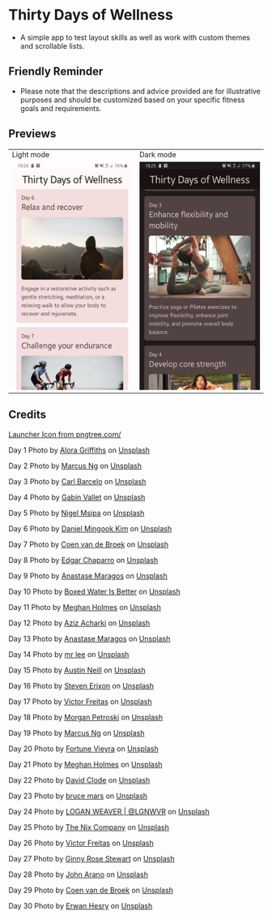 # Thirty Days of Wellness
- A simple app to test layout skills as well as work with custom themes and scrollable lists.

## Friendly Reminder

- Please note that the descriptions and advice provided are for illustrative purposes and should be customized based on your specific fitness goals and requirements.

## Previews

<table>
    <tr>
      <td>Light mode</td>
      <td>Dark mode</td>
    </tr>
  <tr>
    <td>
      <img src="screenshot-light-mode.jpg" alt="light mode screenshot of application" height="450px" />
    </td>
    <td>
      <img src="screenshot-dark-mode.jpg" alt="dark mode screenshot of application" height="450px" />
    </td>
  </tr>
</table>

## Credits

<a href='https://pngtree.com/so/barbell'>Launcher Icon from pngtree.com/</a>

Day 1 Photo by <a href="https://unsplash.com/@aloragriffiths?utm_source=unsplash&utm_medium=referral&utm_content=creditCopyText">Alora Griffiths</a> on <a href="https://unsplash.com/photos/LOnMc8Rp1Qs?utm_source=unsplash&utm_medium=referral&utm_content=creditCopyText">Unsplash</a>

Day 2 Photo by <a href="https://unsplash.com/@marcusxsnapz?utm_source=unsplash&utm_medium=referral&utm_content=creditCopyText">Marcus Ng</a> on <a href="https://unsplash.com/photos/ZbbhkQ0M2AM?utm_source=unsplash&utm_medium=referral&utm_content=creditCopyText">Unsplash</a>

Day 3 Photo by <a href="https://unsplash.com/es/@barcelocarl?utm_source=unsplash&utm_medium=referral&utm_content=creditCopyText">Carl Barcelo</a> on <a href="https://unsplash.com/images/sports/yoga?utm_source=unsplash&utm_medium=referral&utm_content=creditCopyText">Unsplash</a>
  
Day 4 Photo by <a href="https://unsplash.com/es/@gabinvallet?utm_source=unsplash&utm_medium=referral&utm_content=creditCopyText">Gabin Vallet</a> on <a href="https://unsplash.com/photos/qq_wRiGXf7o?utm_source=unsplash&utm_medium=referral&utm_content=creditCopyText">Unsplash</a>
  
Day 5 Photo by <a href="https://unsplash.com/@nigelm23?utm_source=unsplash&utm_medium=referral&utm_content=creditCopyText">Nigel Msipa</a> on <a href="https://unsplash.com/photos/WU2TFyzKTqY?utm_source=unsplash&utm_medium=referral&utm_content=creditCopyText">Unsplash</a>
  
Day 6 Photo by <a href="https://unsplash.com/@danielmingookkim?utm_source=unsplash&utm_medium=referral&utm_content=creditCopyText">Daniel Mingook Kim</a> on <a href="https://unsplash.com/photos/UXR--t8CZ1U?utm_source=unsplash&utm_medium=referral&utm_content=creditCopyText">Unsplash</a>
  
Day 7 Photo by <a href="https://unsplash.com/ja/@ocen?utm_source=unsplash&utm_medium=referral&utm_content=creditCopyText">Coen van de Broek</a> on <a href="https://unsplash.com/photos/OFyh9TpMyM8?utm_source=unsplash&utm_medium=referral&utm_content=creditCopyText">Unsplash</a>
  
Day 8 Photo by <a href="https://unsplash.com/ko/@echaparro?utm_source=unsplash&utm_medium=referral&utm_content=creditCopyText">Edgar Chaparro</a> on <a href="https://unsplash.com/photos/sHfo3WOgGTU?utm_source=unsplash&utm_medium=referral&utm_content=creditCopyText">Unsplash</a>
  
Day 9 Photo by <a href="https://unsplash.com/@visualsbyroyalz?utm_source=unsplash&utm_medium=referral&utm_content=creditCopyText">Anastase Maragos</a> on <a href="https://unsplash.com/photos/iUzgePOoGko?utm_source=unsplash&utm_medium=referral&utm_content=creditCopyText">Unsplash</a>
  
Day 10 Photo by <a href="https://unsplash.com/@boxedwater?utm_source=unsplash&utm_medium=referral&utm_content=creditCopyText">Boxed Water Is Better</a> on <a href="https://unsplash.com/photos/NzZ0FQim5cY?utm_source=unsplash&utm_medium=referral&utm_content=creditCopyText">Unsplash</a>
  
Day 11 Photo by <a href="https://unsplash.com/@yellowteapot?utm_source=unsplash&utm_medium=referral&utm_content=creditCopyText">Meghan Holmes</a> on <a href="https://unsplash.com/photos/wy_L8W0zcpI?utm_source=unsplash&utm_medium=referral&utm_content=creditCopyText">Unsplash</a>
  
Day 12 Photo by <a href="https://unsplash.com/@acharki95?utm_source=unsplash&utm_medium=referral&utm_content=creditCopyText">Aziz Acharki</a> on <a href="https://unsplash.com/photos/U3C79SeHa7k?utm_source=unsplash&utm_medium=referral&utm_content=creditCopyText">Unsplash</a>
  
Day 13 Photo by <a href="https://unsplash.com/@visualsbyroyalz?utm_source=unsplash&utm_medium=referral&utm_content=creditCopyText">Anastase Maragos</a> on <a href="https://unsplash.com/photos/ZUBNPRZsQvk?utm_source=unsplash&utm_medium=referral&utm_content=creditCopyText">Unsplash</a>
  
Day 14 Photo by <a href="https://unsplash.com/ko/@mrleecanburn?utm_source=unsplash&utm_medium=referral&utm_content=creditCopyText">mr lee</a> on <a href="https://unsplash.com/photos/f4RBYsY2hxA?utm_source=unsplash&utm_medium=referral&utm_content=creditCopyText">Unsplash</a>
  
Day 15 Photo by <a href="https://unsplash.com/@arstyy?utm_source=unsplash&utm_medium=referral&utm_content=creditCopyText">Austin Neill</a> on <a href="https://unsplash.com/photos/RzLQnuP4bl4?utm_source=unsplash&utm_medium=referral&utm_content=creditCopyText">Unsplash</a>
  
Day 16 Photo by <a href="https://unsplash.com/@stevenerixon?utm_source=unsplash&utm_medium=referral&utm_content=creditCopyText">Steven Erixon</a> on <a href="https://unsplash.com/photos/FxlYmu_To7o?utm_source=unsplash&utm_medium=referral&utm_content=creditCopyText">Unsplash</a>
  
Day 17 Photo by <a href="https://unsplash.com/@victorfreitas?utm_source=unsplash&utm_medium=referral&utm_content=creditCopyText">Victor Freitas</a> on <a href="https://unsplash.com/photos/WvDYdXDzkhs?utm_source=unsplash&utm_medium=referral&utm_content=creditCopyText">Unsplash</a>
  
Day 18 Photo by <a href="https://unsplash.com/@morganpetroskiphoto?utm_source=unsplash&utm_medium=referral&utm_content=creditCopyText">Morgan Petroski</a> on <a href="https://unsplash.com/images/things/dance?utm_source=unsplash&utm_medium=referral&utm_content=creditCopyText">Unsplash</a>
  
Day 19 Photo by <a href="https://unsplash.com/@marcusxsnapz?utm_source=unsplash&utm_medium=referral&utm_content=creditCopyText">Marcus Ng</a> on <a href="https://unsplash.com/photos/ZbbhkQ0M2AM?utm_source=unsplash&utm_medium=referral&utm_content=creditCopyText">Unsplash</a>
  
Day 20 Photo by <a href="https://unsplash.com/@fortunevieyra?utm_source=unsplash&utm_medium=referral&utm_content=creditCopyText">Fortune Vieyra</a> on <a href="https://unsplash.com/photos/eCKIeu1Lkok?utm_source=unsplash&utm_medium=referral&utm_content=creditCopyText">Unsplash</a>
  
Day 21 Photo by <a href="https://unsplash.com/@yellowteapot?utm_source=unsplash&utm_medium=referral&utm_content=creditCopyText">Meghan Holmes</a> on <a href="https://unsplash.com/photos/wy_L8W0zcpI?utm_source=unsplash&utm_medium=referral&utm_content=creditCopyText">Unsplash</a>
  
Day 22 Photo by <a href="https://unsplash.com/@davidclode?utm_source=unsplash&utm_medium=referral&utm_content=creditCopyText">David Clode</a> on <a href="https://unsplash.com/photos/Yg_sNKOiXvY?utm_source=unsplash&utm_medium=referral&utm_content=creditCopyText">Unsplash</a>
  
Day 23 Photo by <a href="https://unsplash.com/@brucemars?utm_source=unsplash&utm_medium=referral&utm_content=creditCopyText">bruce mars</a> on <a href="https://unsplash.com/photos/gJtDg6WfMlQ?utm_source=unsplash&utm_medium=referral&utm_content=creditCopyText">Unsplash</a>
  
Day 24 Photo by <a href="https://unsplash.com/@lgnwvr?utm_source=unsplash&utm_medium=referral&utm_content=creditCopyText">LOGAN WEAVER | @LGNWVR</a> on <a href="https://unsplash.com/photos/u76Gd0hP5w4?utm_source=unsplash&utm_medium=referral&utm_content=creditCopyText">Unsplash</a>
  
Day 25 Photo by <a href="https://unsplash.com/ko/@thenixcompany?utm_source=unsplash&utm_medium=referral&utm_content=creditCopyText">The Nix Company</a> on <a href="https://unsplash.com/images/sports/yoga?utm_source=unsplash&utm_medium=referral&utm_content=creditCopyText">Unsplash</a>
  
Day 26 Photo by <a href="https://unsplash.com/@victorfreitas?utm_source=unsplash&utm_medium=referral&utm_content=creditCopyText">Victor Freitas</a> on <a href="https://unsplash.com/photos/lj1cQ2gv4wE?utm_source=unsplash&utm_medium=referral&utm_content=creditCopyText">Unsplash</a>
 
Day 27 Photo by <a href="https://unsplash.com/ja/@ginnyrose?utm_source=unsplash&utm_medium=referral&utm_content=creditCopyText">Ginny Rose Stewart</a> on <a href="https://unsplash.com/images/sports/yoga?utm_source=unsplash&utm_medium=referral&utm_content=creditCopyText">Unsplash</a>
  
Day 28 Photo by <a href="https://unsplash.com/@johnarano?utm_source=unsplash&utm_medium=referral&utm_content=creditCopyText">John Arano</a> on <a href="https://unsplash.com/photos/h4i9G-de7Po?utm_source=unsplash&utm_medium=referral&utm_content=creditCopyText">Unsplash</a>
  
Day 29 Photo by <a href="https://unsplash.com/ja/@ocen?utm_source=unsplash&utm_medium=referral&utm_content=creditCopyText">Coen van de Broek</a> on <a href="https://unsplash.com/photos/OFyh9TpMyM8?utm_source=unsplash&utm_medium=referral&utm_content=creditCopyText">Unsplash</a>
  
Day 30 Photo by <a href="https://unsplash.com/fr/@erwanhesry?utm_source=unsplash&utm_medium=referral&utm_content=creditCopyText">Erwan Hesry</a> on <a href="https://unsplash.com/photos/WPTHZkA-M4I?utm_source=unsplash&utm_medium=referral&utm_content=creditCopyText">Unsplash</a>
  
